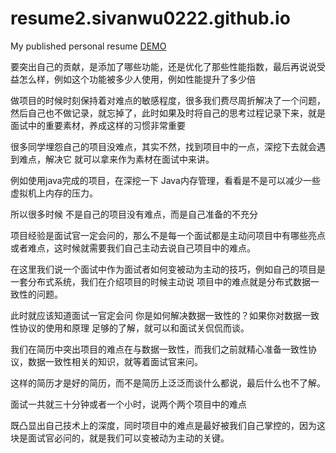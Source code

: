 # resume2.sivanwu0222.github.io
My published personal resume
[DEMO](http://resume.yirufeng.top)

要突出自己的贡献，是添加了哪些功能，还是优化了那些性能指数，最后再说说受益怎么样，例如这个功能被多少人使用，例如性能提升了多少倍

做项目的时候时刻保持着对难点的敏感程度，很多我们费尽周折解决了一个问题，然后自己也不做记录，就忘掉了，此时如果及时将自己的思考过程记录下来，就是面试中的重要素材，养成这样的习惯非常重要

很多同学埋怨自己的项目没难点，其实不然，找到项目中的一点，深挖下去就会遇到难点，解决它 就可以拿来作为素材在面试中来讲。

例如使用java完成的项目，在深挖一下 Java内存管理，看看是不是可以减少一些虚拟机上内存的压力。

所以很多时候 不是自己的项目没有难点，而是自己准备的不充分

项目经验是面试官一定会问的，那么不是每一个面试都是主动问项目中有哪些亮点或者难点，这时候就需要我们自己主动去说自己项目中的难点。

在这里我们说一个面试中作为面试者如何变被动为主动的技巧，例如自己的项目是一套分布式系统，我们在介绍项目的时候主动说 项目中的难点就是分布式数据一致性的问题。

此时就应该知道面试一官定会问 你是如何解决数据一致性的？如果你对数据一致性协议的使用和原理 足够的了解，就可以和面试关侃侃而谈。

我们在简历中突出项目的难点在与数据一致性，而我们之前就精心准备一致性协议，数据一致性相关的知识，就等着面试官来问。

这样的简历才是好的简历，而不是简历上泛泛而谈什么都说，最后什么也不了解。

面试一共就三十分钟或者一个小时，说两个两个项目中的难点

既凸显出自己技术上的深度，同时项目中的难点是最好被我们自己掌控的，因为这块是面试官必问的，就是我们可以变被动为主动的关键。
